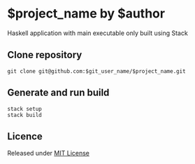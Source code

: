 # $project_name by $author

Haskell application with main executable only built using Stack

## Clone repository

```
git clone git@github.com:$git_user_name/$project_name.git
```

## Generate and run build

```
stack setup
stack build
```

## Licence

Released under [MIT License][licence]

[licence]: LICENSE
